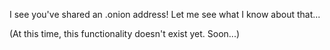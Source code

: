 I see you've shared an .onion address! Let me see what I know about that...

(At this time, this functionality doesn't exist yet. Soon...)
